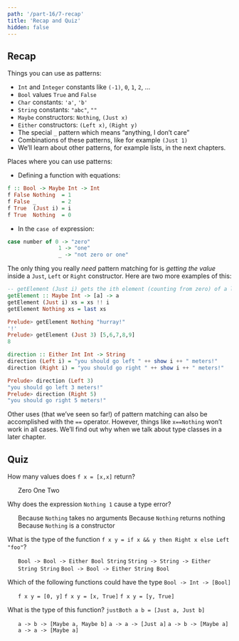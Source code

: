 ```yaml
---
path: '/part-16/7-recap'
title: 'Recap and Quiz'
hidden: false
---
```


Recap
---------

Things you can use as patterns:

*   `Int` and `Integer` constants like `(-1)`, `0`, `1`, `2`, …
*   `Bool` values `True` and `False`
*   `Char` constants: `'a'`, `'b'`
*   `String` constants: `"abc"`, `""`
*   `Maybe` constructors: `Nothing`, `(Just x)`
*   `Either` constructors: `(Left x)`, `(Right y)`
*   The special `_` pattern which means “anything, I don’t care”
*   Combinations of these patterns, like for example `(Just 1)`
*   We’ll learn about other patterns, for example lists, in the next chapters.

Places where you can use patterns:

*   Defining a function with equations:

```haskell
f :: Bool -> Maybe Int -> Int
f False Nothing  = 1
f False _        = 2
f True  (Just i) = i
f True  Nothing  = 0
```
*   In the `case of` expression:

```haskell
case number of 0 -> "zero"
                1 -> "one"
                _ -> "not zero or one"
```
The only thing you really _need_ pattern matching for is _getting the value_ inside a `Just`, `Left` or `Right` constructor. Here are two more examples of this:

```haskell
-- getElement (Just i) gets the ith element (counting from zero) of a list, getElement Nothing gets the last element
getElement :: Maybe Int -> [a] -> a
getElement (Just i) xs = xs !! i
getElement Nothing xs = last xs

Prelude> getElement Nothing "hurray!"
'!'
Prelude> getElement (Just 3) [5,6,7,8,9]
8

direction :: Either Int Int -> String
direction (Left i) = "you should go left " ++ show i ++ " meters!"
direction (Right i) = "you should go right " ++ show i ++ " meters!"

Prelude> direction (Left 3)
"you should go left 3 meters!"
Prelude> direction (Right 5)
"you should go right 5 meters!"
```

Other uses (that we’ve seen so far!) of pattern matching can also be accomplished with the `==` operator. However, things like `x==Nothing` won’t work in all cases. We’ll find out why when we talk about type classes in a later chapter.

Quiz
---------

How many values does `f x = [x,x]` return?



<ol className="quiz-list">
  <click-quiz>Zero</click-quiz>
  <click-quiz correct>One</click-quiz>
  <click-quiz>Two</click-quiz>
</ol>


Why does the expression `Nothing 1` cause a type error?


<ol className="quiz-list">
  <click-quiz correct>Because <code class="language-text">Nothing</code> takes no arguments</click-quiz>
  <click-quiz>Because <code class="language-text">Nothing</code> returns nothing</click-quiz>
  <click-quiz>Because <code class="language-text">Nothing</code> is a constructor
</click-quiz>
</ol>






What is the type of the function `f x y = if x && y then Right x else Left "foo"`?


<ol className="quiz-list">
  <click-quiz><code class="language-text">Bool -> Bool -> Either Bool String</code></click-quiz>
  <click-quiz><code class="language-text">String -> String -> Either String String</code></click-quiz>
  <click-quiz correct><code class="language-text">Bool -> Bool -> Either String Bool</code></click-quiz>
</ol>



Which of the following functions could have the type `Bool -> Int -> [Bool]`

<ol className="quiz-list">
  <click-quiz><code class="language-text">f x y = [0, y]</code></click-quiz>
  <click-quiz correct><code class="language-text">f x y = [x, True]</code></click-quiz>
  <click-quiz><code class="language-text">f x y = [y, True]</code></click-quiz>
</ol>


What is the type of this function? `justBoth a b = [Just a, Just b]`

<ol className="quiz-list">
  <click-quiz><code class="language-text">a -> b -> [Maybe a, Maybe b]</code></click-quiz>
  <click-quiz><code class="language-text">a -> a -> [Just a]</code></click-quiz>
  <click-quiz><code class="language-text">a -> b -> [Maybe a]</code></click-quiz>
  <click-quiz correct><code class="language-text">a -> a -> [Maybe a]</code></click-quiz>
</ol>

